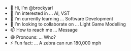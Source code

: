 - 👋 Hi, I’m @brockyarl
- 👀 I’m interested in ... AI, VST
- 🌱 I’m currently learning ... Software Development
- 💞️ I’m looking to collaborate on ...  Light Game Modelling
- 📫 How to reach me ...  Message
- 😄 Pronouns: ...  Who?
- ⚡ Fun fact: ...  A zebra can run 180,000 mph

<!---
brockyarl/brockyarl is a ✨ special ✨ repository because its `README.md` (this file) appears on your GitHub profile.
You can click the Preview link to take a look at your changes.
--->
